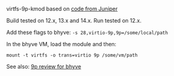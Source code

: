 virtfs-9p-kmod based on [code from Juniper](https://github.com/Juniper/virtfs/compare/jnpr/virtfs)

Build tested on 12.x, 13.x and 14.x. Run tested on 12.x.

Add these flags to bhyve: `-s 28,virtio-9p,9p=/some/local/path`

In the bhyve VM, load the module and then:

`mount -t virtfs -o trans=virtio 9p /some/vm/path`

See also: [9p review for bhyve](https://reviews.freebsd.org/D10335)
